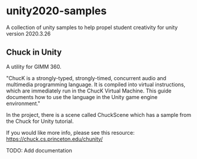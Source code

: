 # unity2020-samples
A collection of unity samples to help propel student creativity for unity version 2020.3.26

## Chuck in Unity
A utility for GIMM 360. 

"ChucK is a strongly-typed, strongly-timed, concurrent audio and multimedia programming language. It is compiled into virtual instructions, which are immediately run in the ChucK Virtual Machine. This guide documents how to use the language in the Unity game engine environment."

In the project, there is a scene called ChuckScene which has a sample from the Chuck for Unity tutorial. 

If you would like more info, please see this resource: https://chuck.cs.princeton.edu/chunity/

TODO: Add documentation

